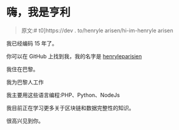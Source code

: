 # 嗨，我是亨利

> 原文:# t0]https://dev . to/henryle arisen/hi-im-henryle arisen

我已经编码 15 年了。

你可以在 GitHub 上找到我，我的名字是 [henryleparisien](https://github.com/henryleparisien)

我住在巴黎。

我为巴黎人工作

我主要用这些语言编程:PHP、Python、NodeJs

我目前正在学习更多关于区块链和数据完整性的知识。

很高兴见到你。